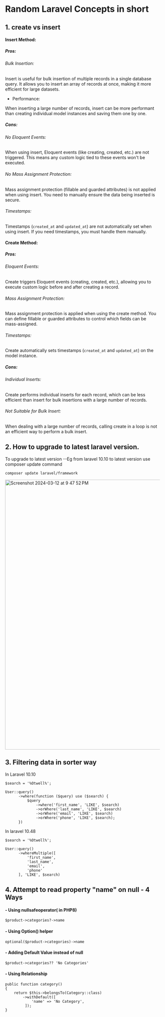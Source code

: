 # Random Laravel Concepts in short

## 1. create vs insert

#### Insert Method: 

##### Pros:

###### Bulk Insertion:

Insert is useful for bulk insertion of multiple records in a single database query.
It allows you to insert an array of records at once, making it more efficient for large datasets.

- Performance:

When inserting a large number of records, insert can be more performant than creating individual model instances and saving them one by one.


##### Cons:

###### No Eloquent Events:

When using insert, Eloquent events (like creating, created, etc.) are not triggered. This means any custom logic tied to these events won't be executed.

###### No Mass Assignment Protection:

Mass assignment protection (fillable and guarded attributes) is not applied when using insert. You need to manually ensure the data being inserted is secure.

###### Timestamps:

Timestamps (```created_at``` and ```updated_at```) are not automatically set when using insert. If you need timestamps, you must handle them manually.

#### Create Method: 

##### Pros:

###### Eloquent Events:

Create triggers Eloquent events (creating, created, etc.), allowing you to execute custom logic before and after creating a record.

###### Mass Assignment Protection:

Mass assignment protection is applied when using the create method. You can define fillable or guarded attributes to control which fields can be mass-assigned.

###### Timestamps:

Create automatically sets timestamps (```created_at``` and ```updated_at```) on the model instance.



##### Cons:

###### Individual Inserts:

Create performs individual inserts for each record, which can be less efficient than insert for bulk insertions with a large number of records.


###### Not Suitable for Bulk Insert:

When dealing with a large number of records, calling create in a loop is not an efficient way to perform a bulk insert.


## 2. How to upgrade to latest laravel version.
To upgrade to latest version --Eg from laravel 10.10 to latest version use composer update command

```
composer update laravel/framework
```
<img width="877" alt="Screenshot 2024-03-12 at 9 47 52 PM" src="https://github.com/DiveshR/Random-Laravel-Concepts-in-short/assets/25860707/5e6fa6d5-c151-4e9c-a5e4-44a4dea22b8c">

## 3. Filtering data in sorter way
In Laravel 10.10
```
$search = '%Otwell%';

User::query()
      ->where(function ($query) use ($search) {
          $query
              ->where('first_name', 'LIKE', $search)
              ->orWhere('last_name', 'LIKE', $search)
              ->orWhere('email', 'LIKE', $search)
              ->orWhere('phone', 'LIKE', $search);
      })
```

In laravel 10.48
```
$search = '%Otwell%';

User::query()
      ->whereMultiple([
          'first_name',
          'last_name',
          'email',
          'phone'
      ], 'LIKE', $search)
```

## 4. Attempt to read property "name" on null - 4 Ways
#### - Using nullsafeoperator( in PHP8)
```
$product->categories?->name
```
#### - Using Option() helper
```
optional($product->categories)->name
```
#### - Adding Default Value instead of null
```
$product->categories?? 'No Categories'
```
#### - Using Relationship
```
public function category()
{
    return $this->belongsTo(Category::class)
        ->withDefault([
            'name' => 'No Category',
         ]);
}
```


